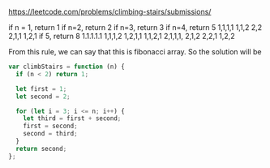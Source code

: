 https://leetcode.com/problems/climbing-stairs/submissions/

if n = 1, return 1
if n=2, return 2
if n=3, return 3
if n=4, return 5
1,1,1,1
1,1,2
2,2
2,1,1
1,2,1
if 5, return 8
1.1.1.1.1
1,1,1,2
1,2,1,1
1,1,2,1
2,1,1,1,
2,1,2
2,2,1
1,2,2

From this rule, we can say that this is fibonacci array.
So the solution will be

```javascript
var climbStairs = function (n) {
  if (n < 2) return 1;

  let first = 1;
  let second = 2;

  for (let i = 3; i <= n; i++) {
    let third = first + second;
    first = second;
    second = third;
  }
  return second;
};
```
